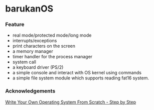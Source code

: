 # barukanOS

### Feature

- real mode/protected mode/long mode
- interrupts/exceptions
- print characters on the screen
- a memory manager
- timer handler for the process manager
- system call
- a keyboard driver (PS/2)
- a simple console and interact with OS kernel using commands
- a simple file system module which supports reading fat16 system.

### Acknowledgements
[Write Your Own Operating System From Scratch - Step by Step](https://www.udemy.com/course/writing-your-own-operating-system-from-scratch/)
